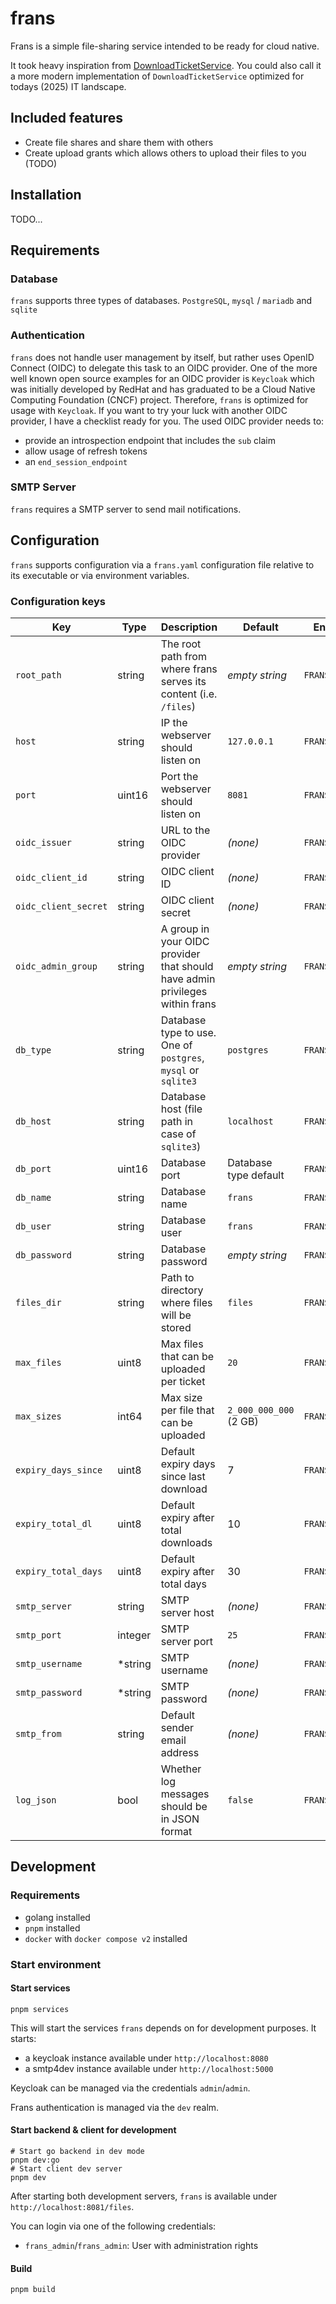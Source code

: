 # frans

Frans is a simple file-sharing service intended to be ready for cloud native.

It took heavy inspiration from [DownloadTicketService](https://www.thregr.org/wavexx/software/dl/). You could also call it a more modern implementation of `DownloadTicketService` optimized for todays (2025) IT landscape.

## Included features

- Create file shares and share them with others
- Create upload grants which allows others to upload their files to you (TODO)

## Installation

TODO...

## Requirements

### Database

`frans` supports three types of databases. `PostgreSQL`, `mysql` / `mariadb` and `sqlite`

### Authentication

`frans` does not handle user management by itself, but rather uses OpenID Connect (OIDC) to delegate this task to an OIDC provider. One of the more well known open source examples for an OIDC provider is `Keycloak` which was initially developed by RedHat and has graduated to be a Cloud Native Computing Foundation (CNCF) project. Therefore, `frans` is optimized for usage with `Keycloak`.
If you want to try your luck with another OIDC provider, I have a checklist ready for you. The used OIDC provider needs to:

- provide an introspection endpoint that includes the `sub` claim
- allow usage of refresh tokens
- an `end_session_endpoint`

### SMTP Server

`frans` requires a SMTP server to send mail notifications.

## Configuration

`frans` supports configuration via a `frans.yaml` configuration file relative to its executable or via environment variables.

### Configuration keys

| Key                  | Type     | Description                                                                  | Default                | Environment variable       |
| -------------------- | -------- | ---------------------------------------------------------------------------- | ---------------------- | -------------------------- |
| `root_path`          | string   | The root path from where frans serves its content (i.e. `/files`)            | _empty string_         | `FRANS_ROOT_PATH`          |
| `host`               | string   | IP the webserver should listen on                                            | `127.0.0.1`            | `FRANS_HOST`               |
| `port`               | uint16   | Port the webserver should listen on                                          | `8081`                 | `FRANS_PORT`               |
| `oidc_issuer`        | string   | URL to the OIDC provider                                                     | _(none)_               | `FRANS_OIDC_ISSUER`        |
| `oidc_client_id`     | string   | OIDC client ID                                                               | _(none)_               | `FRANS_OIDC_CLIENT_ID`     |
| `oidc_client_secret` | string   | OIDC client secret                                                           | _(none)_               | `FRANS_OIDC_CLIENT_SECRET` |
| `oidc_admin_group`   | string   | A group in your OIDC provider that should have admin privileges within frans | _empty string_         | `FRANS_DB_PASSWORD`        |
| `db_type`            | string   | Database type to use. One of `postgres`, `mysql` or `sqlite3`                | `postgres`             | `FRANS_DB_TYPE`            |
| `db_host`            | string   | Database host (file path in case of `sqlite3`)                               | `localhost`            | `FRANS_DB_HOST`            |
| `db_port`            | uint16   | Database port                                                                | Database type default  | `FRANS_DB_PORT`            |
| `db_name`            | string   | Database name                                                                | `frans`                | `FRANS_DB_NAME`            |
| `db_user`            | string   | Database user                                                                | `frans`                | `FRANS_DB_USER`            |
| `db_password`        | string   | Database password                                                            | _empty string_         | `FRANS_DB_PASSWORD`        |
| `files_dir`          | string   | Path to directory where files will be stored                                 | `files`                | `FRANS_FILES_DIR`          |
| `max_files`          | uint8    | Max files that can be uploaded per ticket                                    | `20`                   | `FRANS_MAX_FILES`          |
| `max_sizes`          | int64    | Max size per file that can be uploaded                                       | `2_000_000_000` (2 GB) | `FRANS_MAX_SIZES`          |
| `expiry_days_since`  | uint8    | Default expiry days since last download                                      | 7                      | `FRANS_EXPIRY_DAYS_SINCE`  |
| `expiry_total_dl`    | uint8    | Default expiry after total downloads                                         | 10                     | `FRANS_EXPIRY_TOTAL_DL`    |
| `expiry_total_days`  | uint8    | Default expiry after total days                                              | 30                     | `FRANS_EXPIRY_TOTAL_DAYS`  |
| `smtp_server`        | string   | SMTP server host                                                             | _(none)_               | `FRANS_SMTP_SERVER`        |
| `smtp_port`          | integer  | SMTP server port                                                             | `25`                   | `FRANS_SMTP_PORT`          |
| `smtp_username`      | \*string | SMTP username                                                                | _(none)_               | `FRANS_SMTP_USERNAME`      |
| `smtp_password`      | \*string | SMTP password                                                                | _(none)_               | `FRANS_SMTP_PASSWORD`      |
| `smtp_from`          | string   | Default sender email address                                                 | _(none)_               | `FRANS_SMTP_FROM`          |
| `log_json`           | bool     | Whether log messages should be in JSON format                                | `false`                | `FRANS_LOG_JSON`           |

## Development

### Requirements

- golang installed
- `pnpm` installed
- `docker` with `docker compose v2` installed

### Start environment

#### Start services

```shell
pnpm services
```

This will start the services `frans` depends on for development purposes.
It starts:

- a keycloak instance available under `http://localhost:8080`
- a smtp4dev instance available under `http://localhost:5000`

Keycloak can be managed via the credentials `admin`/`admin`.

Frans authentication is managed via the `dev` realm.

#### Start backend & client for development

```shell
# Start go backend in dev mode
pnpm dev:go
# Start client dev server
pnpm dev
```

After starting both development servers, `frans` is available under `http://localhost:8081/files`.

You can login via one of the following credentials:

- `frans_admin`/`frans_admin`: User with administration rights

#### Build

```shell
pnpm build
```
